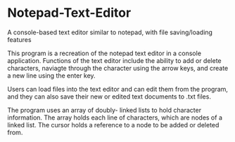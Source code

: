 # Notepad-Text-Editor
A console-based text editor similar to notepad, with file saving/loading features

This program is a recreation of the notepad text editor in a console application. Functions of the text editor include the ability to add or delete characters, naviagte through the character using the arrow keys, and create a new line using the enter key.

Users can load files into the text editor and can edit them from the program, and they can also save their new or edited text documents to .txt files. 

The program uses an array of doubly- linked lists to hold character information. The array holds each line of characters, which are nodes of a linked list. The cursor holds a reference to a node to be added or deleted from.
